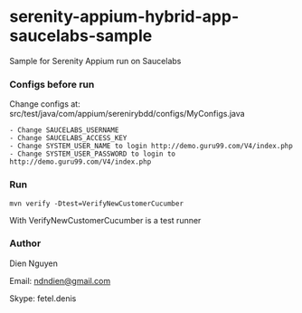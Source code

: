 # serenity-appium-hybrid-app-saucelabs-sample
Sample for Serenity Appium run on Saucelabs

### Configs before run

Change configs at: src/test/java/com/appium/serenirybdd/configs/MyConfigs.java
    
    - Change SAUCELABS_USERNAME
    - Change SAUCELABS_ACCESS_KEY
    - Change SYSTEM_USER_NAME to login http://demo.guru99.com/V4/index.php
    - Change SYSTEM_USER_PASSWORD to login to http://demo.guru99.com/V4/index.php
    
### Run


    mvn verify -Dtest=VerifyNewCustomerCucumber
    
With VerifyNewCustomerCucumber is a test runner

### Author

 Dien Nguyen
 
 Email: ndndien@gmail.com
 
 Skype: fetel.denis
 
